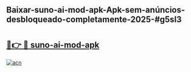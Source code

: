 ## Baixar-suno-ai-mod-apk-Apk-sem-anúncios-desbloqueado-completamente-2025-#g5sl3

# <h2><a href="https://ainizakaria.my?title=suno-ai-mod-apk&ref=22M">🔗👉 🔴 suno-ai-mod-apk</a></h2>

[![acn](https://github.com/user-attachments/assets/0f9c940e-d8b0-45ae-aac7-cd30a18b3e1c)](https://ainizakaria.my?title=suno-ai-mod-apk&ref=22M)


